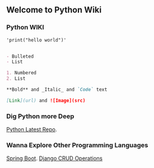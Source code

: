 ## Welcome to Python Wiki

### Python WIKI



```markdown
'print("hello world")'


- Bulleted
- List

1. Numbered
2. List

**Bold** and _Italic_ and `Code` text

[Link](url) and ![Image](src)
```



### Dig Python more Deep 

[Python Latest Repo](https://github.com/matamkiran/python2020).

### Wanna Explore Other Programming Languages
[Spring Boot](https://github.com/matamkiran/SpringBoot).
[Django CRUD Operations](https://github.com/matamkiran/django_tutorial)
